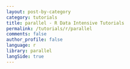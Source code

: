 ```yaml
---
layout: post-by-category
category: tutorials
title: parallel - R Data Intensive Tutorials
permalink: /tutorials/r/parallel
comments: false
author_profile: false
language: r
library: parallel
langSide: true
---
```

